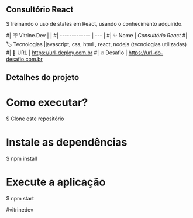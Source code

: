 
## Consultório React

$Treinando o uso de states em React, usando o conhecimento adquirido.

#| :placard: Vitrine.Dev |     |
#| -------------  | --- |
#| :sparkles: Nome        | *Consultório React*
#| :label: Tecnologias |javascript, css, html , react, nodejs (tecnologias utilizadas)
#| :rocket: URL         | https://url-deploy.com.br
#| :fire: Desafio     | https://url-do-desafio.com.br



## Detalhes do projeto

# Como executar?
$ Clone este repositório

# Instale as dependências
$ npm install


# Execute a aplicação 
$ npm start 



<!-- Inserir imagem com a #vitrinedev ao final do link -->
[](./public/assets/aparelho.png)

#vitrinedev 
